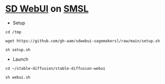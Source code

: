 # [SD WebUI](https://github.com/AUTOMATIC1111/stable-diffusion-webui) on [SMSL](https://studiolab.sagemaker.aws)

* Setup
```
cd /tmp
```
```
wget https://github.com/gh-aam/sdwebui-sagemakersl/raw/main/setup.sh
```
```
sh setup.sh
```

* Launch
```
cd ~/stable-diffusion/stable-diffusion-webui
```
```
sh webui.sh
```

